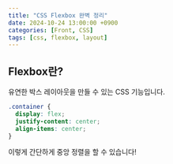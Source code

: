 ```yaml
---
title: "CSS Flexbox 완벽 정리"
date: 2024-10-24 13:00:00 +0900
categories: [Front, CSS]
tags: [css, flexbox, layout]
---
```


## Flexbox란?

유연한 박스 레이아웃을 만들 수 있는 CSS 기능입니다.

```css
.container {
  display: flex;
  justify-content: center;
  align-items: center;
}
```

이렇게 간단하게 중앙 정렬을 할 수 있습니다!
